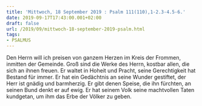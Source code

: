 ```yaml
---
title: 'Mittwoch, 18 September 2019 : Psalm 111(110),1-2.3-4.5-6.'
date: 2019-09-17T17:43:00.001+02:00
draft: false
url: /2019/09/mittwoch-18-september-2019-psalm.html
tags: 
- PSALMUS
---
```


Den Herrn will ich preisen von ganzem Herzen im Kreis der Frommen, inmitten der Gemeinde. Groß sind die Werke des Herrn, kostbar allen, die sich an ihnen freuen. Er waltet in Hoheit und Pracht, seine Gerechtigkeit hat Bestand für immer. Er hat ein Gedächtnis an seine Wunder gestiftet, der Herr ist gnädig und barmherzig. Er gibt denen Speise, die ihn fürchten, an seinen Bund denkt er auf ewig. Er hat seinem Volk seine machtvollen Taten kundgetan, um ihm das Erbe der Völker zu geben.